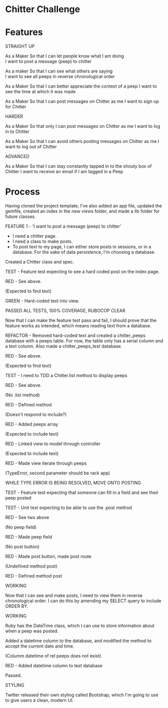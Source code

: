 # Chitter Challenge


# Features

STRAIGHT UP

As a Maker
So that I can let people know what I am doing  
I want to post a message (peep) to chitter

As a maker
So that I can see what others are saying  
I want to see all peeps in reverse chronological order

As a Maker
So that I can better appreciate the context of a peep
I want to see the time at which it was made

As a Maker
So that I can post messages on Chitter as me
I want to sign up for Chitter

HARDER

As a Maker
So that only I can post messages on Chitter as me
I want to log in to Chitter

As a Maker
So that I can avoid others posting messages on Chitter as me
I want to log out of Chitter

ADVANCED

As a Maker
So that I can stay constantly tapped in to the shouty box of Chitter
I want to receive an email if I am tagged in a Peep

# Process

Having cloned the project template, I've also added an app file, updated the gemfile, created an index in the new views folder, and made a lib folder for future classes.


 FEATURE 1 - 'I want to post a message (peep) to chitter'
  - I need a chitter page.
  - I need a class to make posts.
  - To post text to my page, I can either store posts in sessions, or in a database. For the sake of data persistence, I'm choosing a database.

Created a Chitter class and spec.

TEST - Feature test expecting to see a hard coded post on the index page.

RED - See above.

(Expected to find text)

GREEN - Hard-coded text into view.

PASSED ALL TESTS, 100% COVERAGE, RUBOCOP CLEAR

  Now that I can make the feature test pass and fail, I should prove that the feature works as intended, which means reading text from a database.

REFACTOR - Removed hard-coded text and created a chitter_peeps database with a peeps table. For now, the table only has a serial column and a text column. Also made a chitter_peeps_test database.

RED - See above.

(Expected to find text)

TEST - I need to TDD a Chitter.list method to display peeps

RED - See above.

(No .list method)

RED - Defined method

(Doesn't respond to include?)

RED - Added peeps array

(Expected to include text)

RED - Linked view to model through controller

(Expected to include text)

RED - Made view iterate through peeps

(TypeError, second parameter should be rack app)



WHILE TYPE ERROR IS BEING RESOLVED, MOVE ONTO POSTING

TEST - Feature test expecting that someone can fill in a field and see their peep posted

TEST - Unit test expecting to be able to use the .post method

RED - See two above

(No peep field)

RED - Made peep field

(No post button)

RED - Made post button, made post route

(Undefined method post)

RED - Defined method post

WORKING


  Now that I can see and make posts, I need to view them in reverse chronological order. I can do this by amending my SELECT query to include ORDER BY.

WORKING

  Ruby has the DateTime class, which I can use to store information about when a peep was posted.

Added a datetime column to the database, and modified the method to accept the current date and time.

(Columm datetime of rel peeps does not exist)

RED - Added datetime column to test database

Passed.

STYLING

  Twitter released their own styling called Bootstrap, which I'm going to use to give users a clean, modern UI.

